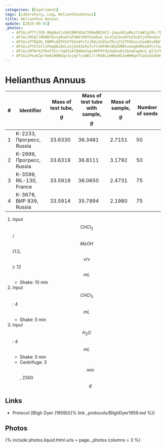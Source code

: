```yaml
---
categories: [Experiment]
tags: [Laboratory, Log, HelianthusAnnuus]
title: Helianthus Annuus
update: [2025-09-01]
_photos:
   - AP1GczPT7j7Q5-BHpBa7Ls0A39RhXDqY2hBwN8I4CI-jUwud61wMozJlmWJglMx-TEVcux89Xd5hMj3ODmPJc8i2q_JOZN6xL9URtdu7StWZWKhxZVbZjLqqEdsFfAToqOZvEfJNd0ByS-T8G2uBZ_e-DUYaUQ
   - AP1GczMIQclMUDN7bsxyRuATnFVWXt99Y5smOxG_kzxCqt2on0fo29s8Ij4fKnm2uTr_mieQSOgbVkTFthLzhwqA4xqEzyvgPH_1L1Zv78sfO_Zn11FOpN-vxluGtRDBU8CPxTb3hC90SLiNEps0mB3wMYwWoQ
   - AP1GczPT8QZG_ENMPs8IPXSXfkXcWfxTzjKQcZoEGa7RzsZ327PA5zLxSaoBXxd8AYxa3Yre5Wn2WMAHo_OdDzReMZMy0M1zUgmLJPWLfznmr88atW7ZCbWgbsY-fo0YKQ23bc28CKH7EywIHdTC3Q8lsFu0FA
   - AP1GczPt57altsPmq88iAViznjkXd3oPp7cFlnHFHKt8bZGMBtxeoq04MSe69ls7uwJqE_k3L4crGNVwUz8AnxKaQ5O4DK_2I3PV77y-Y2zXotMxMbfo-N6hDVd8OQUJQxEWGE40AHi1pSLHXMxoUbjRZFrILg
   - AP1GczMTWr0jPbeF3Sir3gXXikFBANohopn0KP9Ydy3wEku8z16nwEapHcG_gTJufFp6mxxGonnFfp2h93Y4A8UazrzAYPkArYyMBfH__Spc9KDAHtsX49ipApG7ldMnLH4bf94ThPRTMpA4eOBVXTd-I-Ms2w
   - AP1GczPnzKJpr4eK1W8Nbqx3zjqY7ujWAlll7HU8LyHR0e9GJwWHHqnTCq4ze5dSH45dlb9Yl2j8Go6bmuEGHnyB4ZKyhlbRDHWOVg31WH7vt5z8J-qhT-Ewyx51mKm-fiAuiA2tfB3h6lvtL97M15bOncRHTg
---
```


# Helianthus Annuus

| #   | Identifier               | Mass of test tube, $$g$$ | Mass of test tube with sample, $$g$$ | Mass of sample, $$g$$ | Number of seeds |
| --- | ------------------------ | ------------------------ | ------------------------------------ | --------------------- | --------------- |
| 1   | K-2233, Прогресс, Russia | 33.6330                  | 36.3481                              | 2.7151                | 50              |
| 2   | K-2699, Прогресс, Russia | 33.6319                  | 36.8111                              | 3.1792                | 50              |
| 3   | K-3599, RIL-130, France  | 33.5919                  | 36.0650                              | 2.4731                | 75              |
| 4   | K-3678, ВИР 839, Russia  | 33.5914                  | 35.7894                              | 2.1980                | 75              |

1. Input $$CHCl_3$$/$$MeOH$$ (1:2, $$v/v$$): 12 $$mL$$
   * Shake: 10 min
2. Input $$CHCl_3$$: 4 $$mL$$
   * Shake: 5 min
3. Input $$H_2O$$: 4 $$mL$$
   * Shake: 5 min
   * Centrifuge: 3 $$min$$, 2300 $$g$$

## Links

* Protocol [Bligh Dyer (1959)]({% link _protocols/BlighDyer1959.md %})

## Photos

{% include photos.liquid.html urls = page._photos columns = 3 %}
